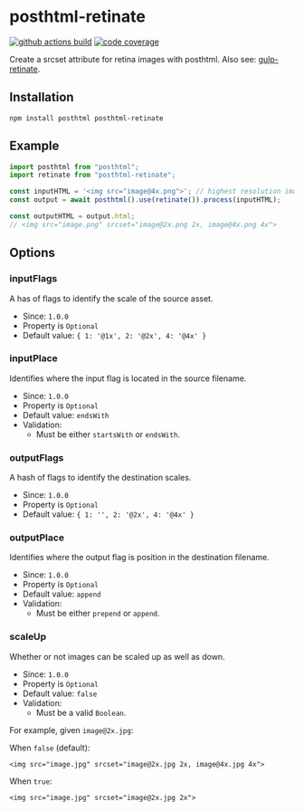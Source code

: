 # posthtml-retinate

[![github actions build][img:gh-build]][url:gh-build]
[![code coverage][img:codecov]][url:codecov]

Create a srcset attribute for retina images with posthtml. Also see:
[gulp-retinate](https://github.com/bashaus/gulp-retinate).

## Installation

```
npm install posthtml posthtml-retinate
```

## Example

```typescript
import posthtml from "posthtml";
import retinate from "posthtml-retinate";

const inputHTML = '<img src="image@4x.png">'; // highest resolution image
const output = await posthtml().use(retinate()).process(inputHTML);

const outputHTML = output.html;
// <img src="image.png" srcset="image@2x.png 2x, image@4x.png 4x">
```

## Options

### inputFlags

A has of flags to identify the scale of the source asset.

- Since: `1.0.0`
- Property is `Optional`
- Default value: `{ 1: '@1x', 2: '@2x', 4: '@4x' }`

### inputPlace

Identifies where the input flag is located in the source filename.

- Since: `1.0.0`
- Property is `Optional`
- Default value: `endsWith`
- Validation:
  - Must be either `startsWith` or `endsWith`.

### outputFlags

A hash of flags to identify the destination scales.

- Since: `1.0.0`
- Property is `Optional`
- Default value: `{ 1: '', 2: '@2x', 4: '@4x' }`

### outputPlace

Identifies where the output flag is position in the destination filename.

- Since: `1.0.0`
- Property is `Optional`
- Default value: `append`
- Validation:
  - Must be either `prepend` or `append`.

### scaleUp

Whether or not images can be scaled up as well as down.

- Since: `1.0.0`
- Property is `Optional`
- Default value: `false`
- Validation:
  - Must be a valid `Boolean`.

For example, given `image@2x.jpg`:

When `false` (default):

```
<img src="image.jpg" srcset="image@2x.jpg 2x, image@4x.jpg 4x">
```

When `true`:

```
<img src="image.jpg" srcset="image@2x.jpg 2x">
```

[url:posthtml]: https://github.com/posthtml/posthtml
[img:codecov]: https://codecov.io/gh/bashaus/posthtml-retinate/graph/badge.svg?token=NBU47OW0JG
[url:codecov]: https://codecov.io/gh/bashaus/posthtml-retinate
[img:gh-build]: https://github.com/bashaus/posthtml-retinate/actions/workflows/build.yml/badge.svg
[url:gh-build]: https://github.com/bashaus/posthtml-retinate/actions/workflows/build.yml
